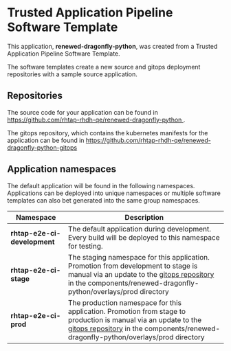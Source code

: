 # Trusted Application Pipeline Software Template

This application, **renewed-dragonfly-python**, was created from a Trusted Application Pipeline Software Template.

The software templates create a new source and gitops deployment repositories with a sample source application. 

## Repositories

The source code for your application can be found in [https://github.com/rhtap-rhdh-qe/renewed-dragonfly-python ](https://github.com/rhtap-rhdh-qe/renewed-dragonfly-python ).
 
The gitops repository, which contains the kubernetes manifests for the application can be found in 
[https://github.com/rhtap-rhdh-qe/renewed-dragonfly-python-gitops ](https://github.com/rhtap-rhdh-qe/renewed-dragonfly-python-gitops ) 

## Application namespaces 

The default application will be found in the following namespaces. Applications can be deployed into unique namespaces or multiple software templates can also bet generated into the same group namespaces.  

|  Namespace   |  Description   |  
| -------- | -------- |   
| **rhtap-e2e-ci-development** | The default application during development. Every build will be deployed to this namespace for testing. | 
| **rhtap-e2e-ci-stage** | The staging namespace for this application. Promotion from development to stage is manual via an update to the [gitops repository](https://github.com/rhtap-rhdh-qe/renewed-dragonfly-python-gitops ) in the components/renewed-dragonfly-python/overlays/prod directory |  
| **rhtap-e2e-ci-prod** | The production namespace for this application. Promotion from stage to production is manual via an update to the [gitops repository](https://github.com/rhtap-rhdh-qe/renewed-dragonfly-python-gitops ) in the components/renewed-dragonfly-python/overlays/prod directory | 
